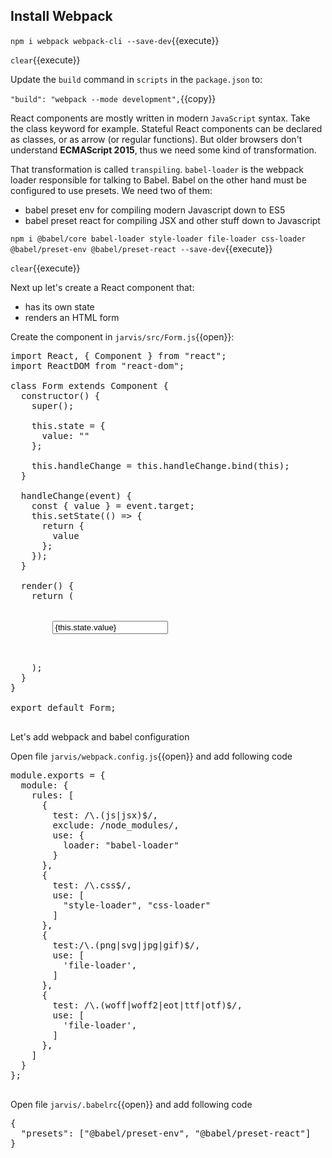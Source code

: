 
## Install Webpack

`npm i webpack webpack-cli --save-dev`{{execute}}

`clear`{{execute}}

Update the `build` command in `scripts` in the `package.json` to:

`"build": "webpack --mode development",`{{copy}}

React components are mostly written in modern `JavaScript` syntax. Take the class keyword for example. Stateful React components can be declared as classes, or as arrow (or regular functions). But older browsers don't understand **ECMAScript 2015**, thus we need some kind of transformation.

That transformation is called `transpiling`. `babel-loader` is the webpack loader responsible for talking to Babel. Babel on the other hand must be configured to use presets. We need two of them:

- babel preset env for compiling modern Javascript down to ES5
- babel preset react for compiling JSX and other stuff down to Javascript

`npm i @babel/core babel-loader style-loader file-loader css-loader @babel/preset-env @babel/preset-react --save-dev`{{execute}}

`clear`{{execute}}

Next up let's create a React component that:

- has its own state
- renders an HTML form

Create the component in `jarvis/src/Form.js`{{open}}:

<pre class="file" data-filename="jarvis/src/Form.js" data-target="replace">
import React, { Component } from "react";
import ReactDOM from "react-dom";

class Form extends Component {
  constructor() {
    super();

    this.state = {
      value: ""
    };

    this.handleChange = this.handleChange.bind(this);
  }

  handleChange(event) {
    const { value } = event.target;
    this.setState(() => {
      return {
        value
      };
    });
  }

  render() {
    return (
      <form>
        <input
          type="text"
          value={this.state.value}
          onChange={this.handleChange}
        />
      </form>
    );
  }
}

export default Form;

</pre>

Let's add webpack and babel configuration

Open file `jarvis/webpack.config.js`{{open}} and add following code

<pre class="file" data-filename="jarvis/webpack.config.js" data-target="replace">
module.exports = {
  module: {
    rules: [
      {
        test: /\.(js|jsx)$/,
        exclude: /node_modules/,
        use: {
          loader: "babel-loader"
        }
      },
      {
        test: /\.css$/,
        use: [
          "style-loader", "css-loader"
        ]
      },
      {
        test:/\.(png|svg|jpg|gif)$/,
        use: [
          'file-loader',
        ]
      },
      {
        test: /\.(woff|woff2|eot|ttf|otf)$/,
        use: [
          'file-loader',
        ]
      },
    ]
  }
};

</pre>

Open file `jarvis/.babelrc`{{open}} and add following code

<pre class="file" data-filename="jarvis/.babelrc" data-target="replace">
{
  "presets": ["@babel/preset-env", "@babel/preset-react"]
}
</pre>
